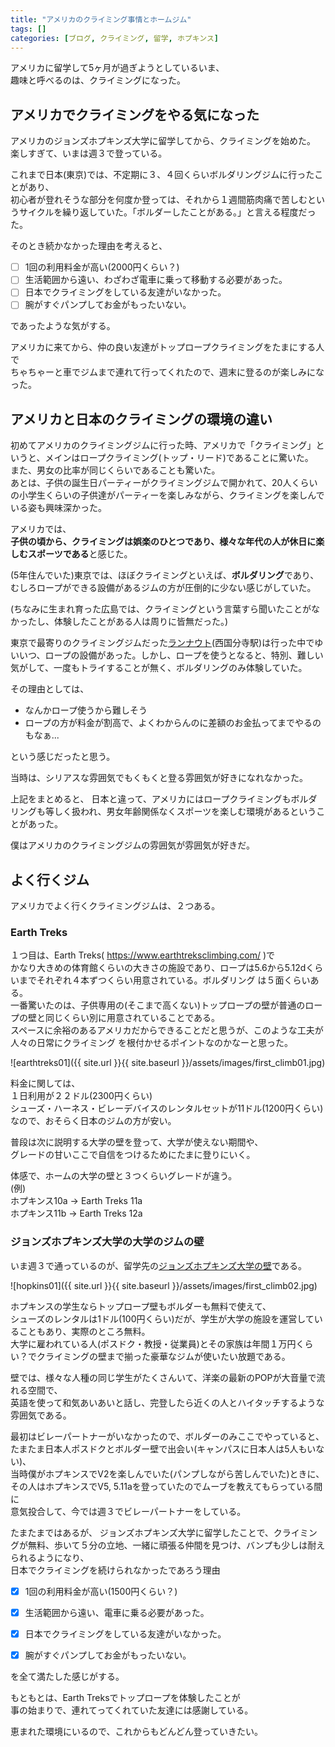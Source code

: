 ```yaml
---
title: "アメリカのクライミング事情とホームジム"
tags: []
categories: [ブログ, クライミング, 留学, ホプキンス]
---
```


アメリカに留学して5ヶ月が過ぎようとしているいま、  
趣味と呼べるのは、クライミングになった。 


## アメリカでクライミングをやる気になった

アメリカのジョンズホプキンズ大学に留学してから、クライミングを始めた。  
楽しすぎて、いまは週３で登っている。  


これまで日本(東京)では、不定期に３、４回くらいボルダリングジムに行ったことがあり、  
初心者が登れそうな部分を何度か登っては、それから１週間筋肉痛で苦しむというサイクルを繰り返していた。「ボルダーしたことがある。」と言える程度だった。

そのとき続かなかった理由を考えると、

- [ ] 1回の利用料金が高い(2000円くらい？)
- [ ] 生活範囲から遠い、わざわざ電車に乗って移動する必要があった。
- [ ] 日本でクライミングをしている友達がいなかった。
- [ ] 腕がすぐパンプしてお金がもったいない。

であったような気がする。  

アメリカに来てから、仲の良い友達がトップロープクライミングをたまにする人で  
ちゃちゃーと車でジムまで連れて行ってくれたので、週末に登るのが楽しみになった。  


## アメリカと日本のクライミングの環境の違い


初めてアメリカのクライミングジムに行った時、アメリカで「クライミング」というと、メインはロープクライミング(トップ・リード)であることに驚いた。  
また、男女の比率が同じくらいであることも驚いた。  
あとは、子供の誕生日パーティーがクライミングジムで開かれて、20人くらいの小学生くらいの子供達がパーティーを楽しみながら、クライミングを楽しんでいる姿も興味深かった。  

アメリカでは、  
**子供の頃から、クライミングは娯楽のひとつであり、様々な年代の人が休日に楽しむスポーツである**と感じた。  


(5年住んでいた)東京では、ほぼクライミングといえば、**ボルダリング**であり、  
むしろロープができる設備があるジムの方が圧倒的に少ない感じがしていた。  

(ちなみに生まれ育った広島では、クライミングという言葉すら聞いたことがなかったし、体験したことがある人は周りに皆無だった。)  


東京で最寄りのクライミングジムだった[ランナウト](http://www.runout.info/)(西国分寺駅)は行った中でゆいいつ、ロープの設備があった。しかし、ロープを使うとなると、特別、難しい気がして、一度もトライすることが無く、ボルダリングのみ体験していた。  

その理由としては、
- なんかロープ使うから難しそう  
- ロープの方が料金が割高で、よくわからんのに差額のお金払ってまでやるのもなぁ...  

という感じだったと思う。  

当時は、シリアスな雰囲気でもくもくと登る雰囲気が好きになれなかった。


上記をまとめると、
日本と違って、アメリカにはロープクライミングもボルダリングも等しく扱われ、男女年齢関係なくスポーツを楽しむ環境があるということがあった。  

僕はアメリカのクライミングジムの雰囲気が雰囲気が好きだ。  


## よく行くジム

アメリカでよく行くクライミングジムは、２つある。


### Earth Treks
１つ目は、Earth Treks( <https://www.earthtreksclimbing.com/> )で  
かなり大きめの体育館くらいの大きさの施設であり、ロープは5.6から5.12dくらいまでそれぞれ４本ずつくらい用意されている。ボルダリング は５面くらいある。  
一番驚いたのは、子供専用の(そこまで高くない)トップロープの壁が普通のロープの壁と同じくらい別に用意されていることである。   
スペースに余裕のあるアメリカだからできることだと思うが、このような工夫が人々の日常にクライミング を根付かせるポイントなのかなーと思った。  

![earthtreks01]({{ site.url }}{{ site.baseurl }}/assets/images/first_climb01.jpg)

料金に関しては、  
１日利用が２２ドル(2300円くらい)  
シューズ・ハーネス・ビレーデバイスのレンタルセットが11ドル(1200円くらい)  
なので、おそらく日本のジムの方が安い。  

普段は次に説明する大学の壁を登って、大学が使えない期間や、  
グレードの甘いここで自信をつけるためにたまに登りにいく。  

体感で、ホームの大学の壁と３つくらいグレードが違う。  
(例)  
ホプキンス10a -> Earth Treks 11a  
ホプキンス11b -> Earth Treks 12a  


### ジョンズホプキンズ大学の大学のジムの壁

いま週３で通っているのが、留学先の[ジョンズホプキンズ大学の壁](https://studentaffairs.jhu.edu/recreation/facilities/climbing-wall/)である。  

![hopkins01]({{ site.url }}{{ site.baseurl }}/assets/images/first_climb02.jpg)

ホプキンスの学生ならトップロープ壁もボルダーも無料で使えて、  
シューズのレンタルは1ドル(100円くらい)だが、学生が大学の施設を運営していることもあり、実際のところ無料。  
大学に雇われている人(ポスドク・教授・従業員)とその家族は年間１万円くらい？でクライミングの壁まで揃った豪華なジムが使いたい放題である。


壁では、様々な人種の同じ学生がたくさんいて、洋楽の最新のPOPが大音量で流れる空間で、  
英語を使って和気あいあいと話し、完登したら近くの人とハイタッチするような雰囲気である。  


最初はビレーパートナーがいなかったので、ボルダーのみここでやっていると、  
たまたま日本人ポスドクとボルダー壁で出会い(キャンパスに日本人は5人もいない)、  
当時僕がホプキンスでV2を楽しんでいた(パンプしながら苦しんでいた)ときに、  
その人はホプキンスでV5, 5.11aを登っていたのでムーブを教えてもらっている間に  
意気投合して、今では週３でビレーパートナーをしている。  


たまたまではあるが、
ジョンズホプキンズ大学に留学したことで、クライミングが無料、歩いて５分の立地、一緒に頑張る仲間を見つけ、バンプも少しは耐えられるようになり、  
日本でクライミングを続けられなかったであろう理由  


- [x] 1回の利用料金が高い(1500円くらい？)
- [x] 生活範囲から遠い、電車に乗る必要があった。
- [x] 日本でクライミングをしている友達がいなかった。
- [x] 腕がすぐパンプしてお金がもったいない。


を全て満たした感じがする。  


もともとは、Earth Treksでトップロープを体験したことが  
事の始まりで、連れてってくれていた友達には感謝している。  


恵まれた環境にいるので、これからもどんどん登っていきたい。  

